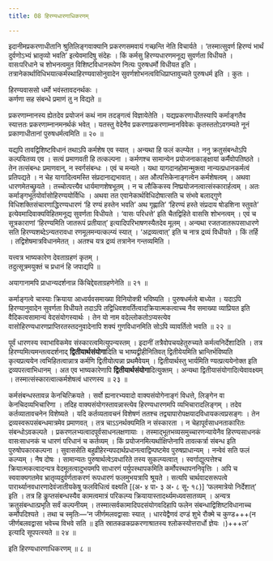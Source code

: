 ```yaml
---
title: 08 हिरण्यधारणाधिकरणम्

---
```


इदानीमप्रकरणाधीतानि श्रुतिलिङ्गवाक्यानि प्रकरणसमवायं गच्छन्ति नेति विचार्यते । ‘तस्मात्सुवर्ण हिरण्यं भार्थं दुर्वणोऽभ्यं भ्रातृव्यो भवति’ इत्येवमादिषु संदेहः । किं कर्मसु हिरण्यधारणमनूद्य सुवर्णता विधीयते । वासःपरिधाने च शोभनत्वमुत विशिष्टविधानरूपेण नित्यः पुरुषधर्मो विधीयत इति । तत्रानेकार्थाविधिभयात्कर्मस्थाहिरण्यवासोनुवादेन सुवर्णशोभनत्वविधिप्राप्तावुच्यते पुरुषधर्म इति । कुतः ।

हिरण्यवाससो धर्मो भवंस्तावदनर्थकः ।  
कर्णणा सह संबन्धे प्रमाणं तु न विद्यते ॥  


प्रकरणाम्नानस्य ह्येतदेव प्रयोजनं कथं नाम तदङ्गत्वं विज्ञायेतेति । यद्यप्रकरणाधीतस्यापि कर्माङ्गतैव स्यात्ततः प्रकरणाम्नानमनर्थकं भवेत् । यतस्तु वेदेनैव प्रकरणाप्रकरणाम्नानविवेकः कृतस्ततोऽवगम्यते नूनं प्रकाणाधीतानां पुरुषधर्मत्वमिति ॥ २० ॥

यद्यपि तावद्विशिष्टविधानं तथाऽपि कर्मशेष एव स्यात् । अन्यथा हि फलं कल्प्येत । ननु क्रतुसंबन्धोऽपि कल्पयितव्य एव । सत्यं प्रमाणवती हि तत्कल्पना । कर्मणश्च सामान्येन प्रयोजनाकाङ्क्षायां कर्मैवोपतिष्ठते । तेन तत्संबन्धः प्रमाणवान्, न स्वर्गसंबन्धः । एवं च मन्यते । यथा यागदानहोमान्मुक्त्वा नान्यत्प्रधानकर्मत्वं प्रतिपद्यते । न चेह यागादित्वमस्ति संप्रदानाद्यभावात् । अत औत्पत्तिकेनाङ्गत्वेन कर्मशेषत्वम् । अथवा धारणमेतच्छ्रुयते । तच्चोत्पत्त्यैव धार्यमाणशेषभूतम् । न च लौकिकस्य निष्प्रयोजनत्वात्संस्कारार्हत्वम् । अतः कर्माङ्गभूतयोर्वासोहिरण्ययोर्विधिः । अथवा तत एवानेकार्थविधिदोषात्सति च संभवे बलाद्गुणे विधिशक्तिसंचारणाद्धिरण्यधारणं ‘हि रण्यं हस्तेन भवति’ अथ गृह्णाति’ ‘हिरण्यं हस्ते संप्रदाय षोडशिना स्तुवते’ इत्येवमादिवाक्यविहितमनूद्य सुवर्णता विधीयते । ‘वासः परिधत्ते’ इति चैतद्विहिते वाससि शोभनत्वम् । एवं च सूत्रकाराणां ‘हिरण्यमिति जातरूपं प्रतीयात्’ इत्यादिपरिभाषणस्यैतदेव मूलम् । अन्यथा रजतजातरूपसाधारणे सति हिरण्यशब्देऽन्यतरावधा रणमूलमन्यत्कल्प्यं स्यात् । ‘अद्रव्यत्वात्’ इति च नात्र द्रव्यं विधीयते । किं तर्हि । तद्विशेषमात्रविधानमेतत् । अतश्च यत्र द्रव्यं तत्रानेन गन्तव्यमिति ।

यत्त्वत्र भाष्यकारेण देवताग्रहणं कृतम् ।  
तदुत्सूत्रमयुक्तं च प्रधानं हि जपाद्यपि ॥  


अयागानामपि प्राधान्यदर्शनान्न किंचिद्देवताग्रहणेनेति ॥ २१ ॥

कर्माङ्गत्वे चास्याः क्रियाया आध्वर्यवसमाख्या विनियोक्त्री भविष्यति । पुरुषधर्मत्वे बाध्येत । यदाऽपि हिरण्यानुवादेन सुवर्णता विधीयते तदाऽपि तद्विधिवशवर्तित्वादक्रियात्मकत्वाच्च नैव समाख्या व्याप्रियत इति वैदिकत्वसामान्यं वेदसंयोगस्यार्थः । तेन यो नाम वदेल्लोकतोऽप्यस्त्येव वासोहिरण्यधारणप्राप्तिरतस्तदनुवादेनापि शक्यं गुणविधानमिति सोऽपि व्यावर्तितो भवति ॥ २२ ॥

पूर्वं धारणस्य स्वाभाविकमेव संस्कारत्वमित्युपन्यस्तम् । इदानीं तत्रैवोपचयहेतुरुच्यते कर्मत्वनिर्देशादिति । तत्र हिरण्यमित्यमन्तत्वदर्शनाद् **द्वितीयार्थसंयोगा**दिति च भाष्यद्व्रीहीनितिवत् द्वितीयेयमिति भ्रान्तिर्भविष्यति कृत्यप्रत्ययेन त्वभिहितत्वान्नात्र कर्मणि द्वितीयोत्पन्ना प्रथमैवेयम् । द्वितीयार्थस्तु भार्यमिति ण्यत्प्रत्ययेनोक्त इति द्रव्यपरत्वाभिधानम् । अत एव भाष्यकारेणापि **द्वितीयार्थसंयोगा**दित्युक्तम् । अन्यथा द्वितीयासंयोगादित्येवावक्ष्यम् । तस्मात्संस्कारत्वात्कर्मशेषत्वं धारणस्य ॥ २३ ॥

कर्मसंबन्धस्तावन्न केनचित्क्रियते । सर्वो ह्यनारभ्यवादो वाक्यसंयोगेनाङ्गं विधत्ते, लिङ्गेन वा केनचिदव्यभिचारिणा । तदिह वाक्यसंयोगस्तावन्नास्त्येव हिरण्यधारणमपि व्यभिचारादलिङ्गम् । तदेव कर्तव्यातावचनेन विशेष्यते । यदि कर्तव्यतावचनं विशेषणं ततश्च तद्व्यापारोपक्षयादविधायकत्वप्रसङ्गः । तेन द्रव्यस्वरूपसंबन्धमात्रमेव प्रमाणवत् । तत्र चाऽऽनर्थक्यमिति न संस्कारता । न चेहापूर्वसाधनताकारितः संबन्धोऽवकल्पते । प्रकरणलभ्यत्वादपूर्वसाधनलक्षणायाः । तस्माद्भूतभव्यसमुच्चारणन्यायेनैव हिरण्यसाधनकं वासःसाधनकं च धारणं परिधानं च कर्तव्यम् । किं प्रयोजनमित्यर्थाक्षिप्तेनापि तावत्कर्त्रा संबन्ध इति पुरुषोपकारकल्पना । सुवाससेति बहुव्रीहेरन्यपदार्थप्रधानत्वाद्विम्पष्टमेव पुरुषप्राधान्यम् । नन्वेवं सति फलं कल्प्यम् । नैष दोषः । सामान्यतः पुरुषार्थत्वेऽवधारिते तस्य सुकल्प्यत्वात् । स्वर्गाद्युत्पत्तेश्च क्रियात्मकत्वादन्यत्र वेदमूलत्वादुभयमपि साधारणं पर्युपस्थापकमिति कर्मोपस्थापननिवृत्तिः । अपि च स्ववाक्यगतमेव भ्रातृव्यदुर्वर्णताकरणं रूपधारणं फलमुभयत्रापि श्रूयते । सत्यपि चार्थवादसरूपत्वे पारार्थ्यानवधारणादेवंजातीयकेषु फलविधित्वं वक्ष्यति  \[(अ॰ ४ पा॰ ३ अ॰ ८ सू॰ १८)\] ‘फलमात्रेयो निर्देशात्’ इति । तत्र हि कॢप्तसंबन्धस्यैव कामत्वमात्रं परिकल्प्य क्रियायास्तादर्थ्यमध्यवसातव्यम् । अन्यत्र क्रतुसंबन्धात्प्रभृति सर्वं कल्पनीयम् । तस्मात्सर्वकामादिपदसंयोगवदिहापि फलेन संबन्धाद्विशिष्टविधानाच्च कर्मोपदिश्यते । तथा च स्मृतिः—‘न जीर्णमलवद्वासाः स्यात् । धारयेद्वैणवं दण्डं शुभे रौक्मे च कुण्ड+++(न जीर्णबलवद्वासा भवेच्च विभवे सति ॥ इति स्रातकव्रकप्रकरणाश्रातस्य श्लोकस्योत्तरार्धो ज्ञेयः ।)+++ल’ इत्यादि सूपपत्स्यते ॥ २४ ॥

इति हिरण्यधारणाधिकरणम् ॥ ८ ॥
